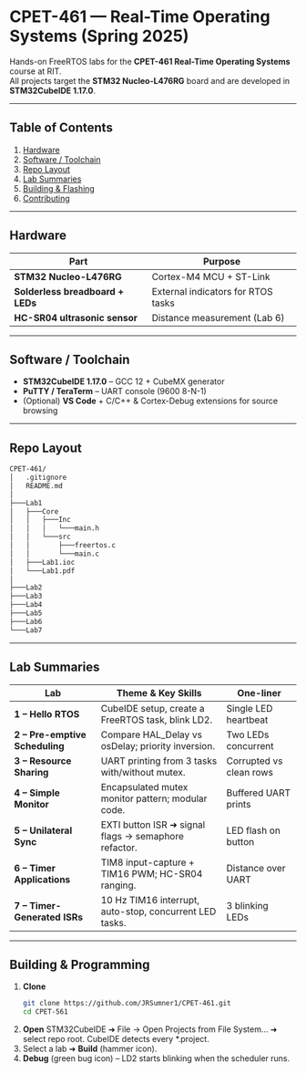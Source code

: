 # CPET-461 — Real-Time Operating Systems (Spring 2025)

Hands-on FreeRTOS labs for the **CPET-461 Real-Time Operating Systems** course at RIT.  
All projects target the **STM32 Nucleo-L476RG** board and are developed in **STM32CubeIDE 1.17.0**.

---

## Table of Contents
1. [Hardware](#hardware)
2. [Software / Toolchain](#software--toolchain)
3. [Repo Layout](#repo-layout)
4. [Lab Summaries](#lab-summaries)
5. [Building & Flashing](#building--flashing)
6. [Contributing](#contributing)

---

## Hardware
| Part | Purpose |
|------|---------|
| **STM32 Nucleo-L476RG** | Cortex-M4 MCU + ST-Link |
| **Solderless breadboard + LEDs** | External indicators for RTOS tasks |
| **HC-SR04 ultrasonic sensor** | Distance measurement (Lab 6) |

---

## Software / Toolchain
* **STM32CubeIDE 1.17.0** – GCC 12 + CubeMX generator  
* **PuTTY / TeraTerm** – UART console (9600 8-N-1)  
* (Optional) **VS Code** + C/C++ & Cortex-Debug extensions for source browsing

---

## Repo Layout
```bash
CPET-461/
│   .gitignore
│   README.md
│
├───Lab1
│   ├───Core
│   │   ├───Inc
│   │   │   └───main.h
│   │   └───src
│   │       ├───freertos.c
│   │       └───main.c
│   ├───Lab1.ioc
│   └───Lab1.pdf
│
├───Lab2
├───Lab3
├───Lab4
├───Lab5
├───Lab6
└───Lab7
```
---

## Lab Summaries
| Lab | Theme & Key Skills | One-liner |
|---|-------|-----------|
| **1 – Hello RTOS** | CubeIDE setup, create a FreeRTOS task, blink LD2. | Single LED heartbeat |
| **2 – Pre-emptive Scheduling** | Compare HAL_Delay vs osDelay; priority inversion. | Two LEDs concurrent |
| **3 – Resource Sharing** | UART printing from 3 tasks with/without mutex. | Corrupted vs clean rows |
| **4 – Simple Monitor** | Encapsulated mutex monitor pattern; modular code. | Buffered UART prints |
| **5 – Unilateral Sync** | EXTI button ISR ➜ signal flags → semaphore refactor. | LED flash on button |
| **6 – Timer Applications** | TIM8 input-capture + TIM16 PWM; HC-SR04 ranging. | Distance over UART |
| **7 – Timer-Generated ISRs** | 10 Hz TIM16 interrupt, auto-stop, concurrent LED tasks. | 3 blinking LEDs |

---

## Building & Programming
1. **Clone**
   ```bash
   git clone https://github.com/JRSumner1/CPET-461.git
   cd CPET-561
   ```
2. **Open** STM32CubeIDE ➜ File → Open Projects from File System… ➜ select repo root. CubeIDE detects every *.project.
3. Select a lab ➜ **Build** (hammer icon).
4. **Debug** (green bug icon) – LD2 starts blinking when the scheduler runs.